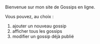 Bienvenue sur mon site de Gossips en ligne.

Vous pouvez, au choix :
1. ajouter un nouveau gossip
2. afficher tous les gossips
3. modifier un gossip déjà publié